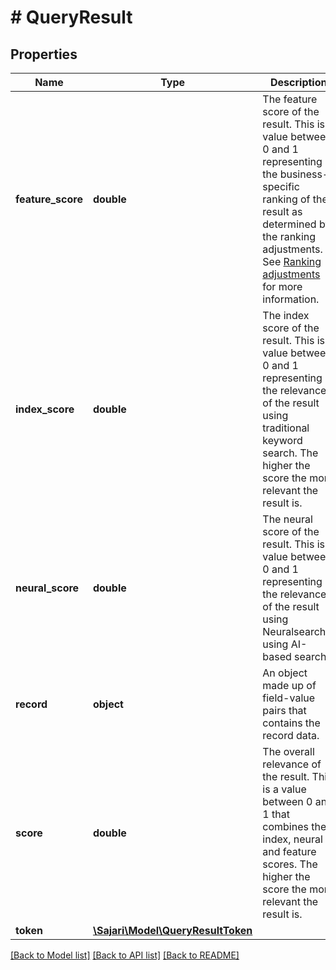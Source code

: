 # # QueryResult

## Properties

| Name              | Type                                                      | Description                                                                                                                                                                                                                                                                                                | Notes      |
| ----------------- | --------------------------------------------------------- | ---------------------------------------------------------------------------------------------------------------------------------------------------------------------------------------------------------------------------------------------------------------------------------------------------------- | ---------- |
| **feature_score** | **double**                                                | The feature score of the result. This is a value between 0 and 1 representing the business-specific ranking of the result as determined by the ranking adjustments. See [Ranking adjustments](https://docs.search.io/documentation/fundamentals/search-settings/ranking-adjustments) for more information. | [optional] |
| **index_score**   | **double**                                                | The index score of the result. This is a value between 0 and 1 representing the relevance of the result using traditional keyword search. The higher the score the more relevant the result is.                                                                                                            | [optional] |
| **neural_score**  | **double**                                                | The neural score of the result. This is a value between 0 and 1 representing the relevance of the result using Neuralsearch®, using AI-based search.                                                                                                                                                       | [optional] |
| **record**        | **object**                                                | An object made up of field-value pairs that contains the record data.                                                                                                                                                                                                                                      | [optional] |
| **score**         | **double**                                                | The overall relevance of the result. This is a value between 0 and 1 that combines the index, neural and feature scores. The higher the score the more relevant the result is.                                                                                                                             | [optional] |
| **token**         | [**\Sajari\Model\QueryResultToken**](QueryResultToken.md) |                                                                                                                                                                                                                                                                                                            | [optional] |

[[Back to Model list]](../../README.md#models) [[Back to API list]](../../README.md#endpoints) [[Back to README]](../../README.md)
